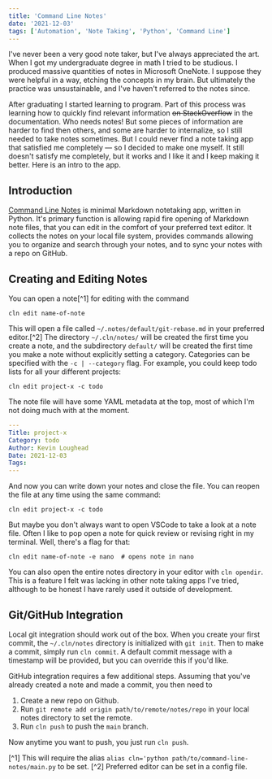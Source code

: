 ```yaml
---
title: 'Command Line Notes'
date: '2021-12-03'
tags: ['Automation', 'Note Taking', 'Python', 'Command Line']
---
```


I've never been a very good note taker, but I've always appreciated the art. When I got my undergraduate degree in math I tried to be studious. I produced massive quantities of notes in Microsoft OneNote. I suppose they were helpful in a way, etching the concepts in my brain. But ultimately the practice was unsustainable, and I've haven't referred to the notes since.

After graduating I started learning to program. Part of this process was learning how to quickly find relevant information ~~on StackOverflow~~ in the documentation. Who needs notes! But some pieces of information are harder to find then others, and some are harder to internalize, so I still needed to take notes sometimes. But I could never find a note taking app that satisfied me completely — so I decided to make one myself. It still doesn't satisfy me completely, but it works and I like it and I keep making it better. Here is an intro to the app.

## Introduction

[Command Line Notes](https://github.com/kvnloughead/command-line-notes) is minimal Markdown notetaking app, written in Python. It's primary function is allowing rapid fire opening of Markdown note files, that you can edit in the comfort of your preferred text editor. It collects the notes on your local file system, provides commands allowing you to organize and search through your notes, and to sync your notes with a repo on GitHub.

## Creating and Editing Notes

You can open a note[^1] for editing with the command

```plain-text
cln edit name-of-note
```

This will open a file called `~/.notes/default/git-rebase.md` in your preferred editor.[^2] The directory `~/.cln/notes/` will be created the first time you create a note, and the subdirectory `default/` will be created the first time you make a note without explicitly setting a category. Categories can be specified with the `-c | --category` flag. For example, you could keep todo lists for all your different projects:

```plain-text
cln edit project-x -c todo 
```

The note file will have some YAML metadata at the top, most of which I'm not doing much with at the moment.

```yaml
---  
Title: project-x  
Category: todo  
Author: Kevin Loughead  
Date: 2021-12-03  
Tags:   
---  
```

And now you can write down your notes and close the file. You can reopen the file at any time using the same command:

```plain-text
cln edit project-x -c todo 
```

But maybe you don't always want to open VSCode to take a look at a note file. Often I like to pop open a note for quick review or revising right in my terminal. Well, there's a flag for that:

```plain-text
cln edit name-of-note -e nano  # opens note in nano
```

You can also open the entire notes directory in your editor with `cln opendir`. This is a feature I felt was lacking in other note taking apps I've tried, although to be honest I have rarely used it outside of development.

## Git/GitHub Integration

Local git integration should work out of the box. When you create your first commit, the `~/.cln/notes` directory is initialized with `git init`. Then to make a commit, simply run `cln commit`. A default commit message with a timestamp will be provided, but you can override this if you'd like.

GitHub integration requires a few additional steps. Assuming that you've already created a note and made a commit, you then need to

1. Create a new repo on Github.
2. Run `git remote add origin path/to/remote/notes/repo` in your local notes directory to set the remote.
3. Run `cln push` to push the `main` branch.

Now anytime you want to push, you just run `cln push`.

[^1] This will require the alias `alias cln='python path/to/command-line-notes/main.py` to be set.
[^2] Preferred editor can be set in a config file.
